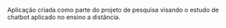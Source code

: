 Aplicação criada como parte do projeto de pesquisa visando o estudo de chatbot aplicado no ensino a distância.
